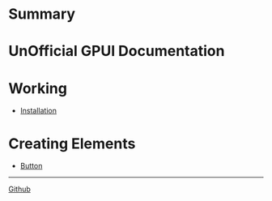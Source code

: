 # Summary

# UnOfficial GPUI Documentation

# Working

- [Installation](./chapter_1.md)

# Creating Elements

- [Button]()

-----------

[Github]()
